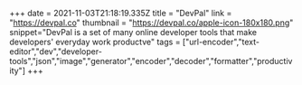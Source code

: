 +++
date = 2021-11-03T21:18:19.335Z
title = "DevPal"
link = "https://devpal.co"
thumbnail = "https://devpal.co/apple-icon-180x180.png"
snippet="DevPal is a set of many online developer tools that make developers' everyday work productve"
tags = ["url-encoder","text-editor","dev","developer-tools","json","image","generator","encoder","decoder","formatter","productivity"]
+++
